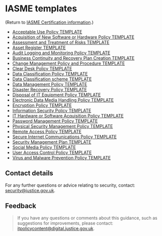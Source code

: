 # IASME templates

(Return to [IASME Certification information](..).)

- [Acceptable Use Policy TEMPLATE](Acceptable_Use_Policy_TEMPLATE_V1.docx)
- [Acquisition of New Software or Hardware Policy TEMPLATE](Acquisition_of_New_Software_or_Hardware_Policy_TEMPLATE_V1.docx)
- [Assessment and Treatment of Risks TEMPLATE](Assessment_and_Treatment_of_Risks_TEMPLATE_V1.docx)
- [Asset Register TEMPLATE](Asset_Register_TEMPLATE_V1.ods)
- [Audit Logging and Monitoring Policy TEMPLATE](Audit_Logging_and_Monitoring_Policy_TEMPLATE_V1.docx)
- [Business Continuity and Recovery Plan Creation TEMPLATE](Business_Continuity_and_Recovery_Plan_Creation_GUIDELINES_V1.docx)
- [Change Management Policy and Procedure TEMPLATE](Change_Management_Policy_and_Procedure_TEMPLATE_V1.docx)
- [Clear Desk Policy TEMPLATE](Clear_Desk_Policy_TEMPLATE_V1.docx)
- [Data Classification Policy TEMPLATE](Data_Classification_Policy_TEMPLATE_V1.docx)
- [Data Classification scheme TEMPLATE](Data_Classification_scheme_TEMPLATE_V1.xlsx)
- [Data Management Policy TEMPLATE](Data_Management_Policy_TEMPLATE_V1.docx)
- [Disaster Recovery Policy TEMPLATE](Disaster_Recovery_Policy_TEMPLATE_V1.docx)
- [Disposal of IT Equipment Policy TEMPLATE](Disposal_of_IT_Equipment_Policy_TEMPLATE_V1.docx)
- [Electronic Data Media Handling Policy TEMPLATE](Electronic_Data_Media_Handling_Policy_TEMPLATE_V1.docx)
- [Encryption Policy TEMPLATE](Encryption_Policy_TEMPLATE_V1.docx)
- [Information Security Policy TEMPLATE](Information_Security_Policy_TEMPLATE_V1.docx)
- [IT Hardware or Software Acquisition Policy TEMPLATE](IT_Hardware_or_Software_Acquisition_Policy_TEMPLATE_V1.docx)
- [Password Management Policy TEMPLATE](Password_Management_Policy_TEMPLATE_V1.docx)
- [Physical Security Management Policy TEMPLATE](Physical_Security_Management_Policy_TEMPLATE_V1.docx)
- [Remote Access Policy TEMPLATE](Remote_Access_Policy_TEMPLATE_V1.docx)
- [Secure Internet Communications Policy TEMPLATE](Secure_Internet_Communications_Policy_TEMPLATE_V1.docx)
- [Security Management Plan TEMPLATE](Security_Management_Plan_TEMPLATE_V1.docx)
- [Social Media Policy TEMPLATE](Social_Media_Policy_TEMPLATE_V1.docx)
- [User Access Control Policy TEMPLATE](User_Access_Control_Policy_TEMPLATE_V1.odt)
- [Virus and Malware Prevention Policy TEMPLATE](Virus_and_Malware_Prevention_Policy_TEMPLATE_V1.docx)

## Contact details

For any further questions or advice relating to security, contact: [security@justice.gov.uk](mailto:security@justice.gov.uk).

## Feedback

> If you have any questions or comments about this guidance, such as suggestions for improvements, please contact: [itpolicycontent@digital.justice.gov.uk](mailto:itpolicycontent@digital.justice.gov.uk).

